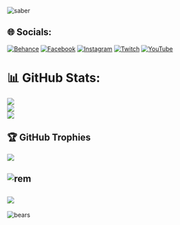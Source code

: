 ![saber](https://user-images.githubusercontent.com/82430690/226175328-b87f8c8a-fd46-4343-a0c2-d94c7db0cc87.gif)
## 🌐 Socials:
[![Behance](https://img.shields.io/badge/Behance-1769ff?logo=behance&logoColor=white)](https://behance.net/Vander) [![Facebook](https://img.shields.io/badge/Facebook-%231877F2.svg?logo=Facebook&logoColor=white)](https://facebook.com/yare.yare.35977897) [![Instagram](https://img.shields.io/badge/Instagram-%23E4405F.svg?logo=Instagram&logoColor=white)](https://instagram.com/vander_bnoo) [![Twitch](https://img.shields.io/badge/Twitch-%239146FF.svg?logo=Twitch&logoColor=white)](https://twitch.tv/gantulga2233) [![YouTube](https://img.shields.io/badge/YouTube-%23FF0000.svg?logo=YouTube&logoColor=white)](https://youtube.com/@@vander2686) 

# 📊 GitHub Stats:
![](https://github-readme-stats.vercel.app/api?username=ganaa0918&theme=dark&hide_border=false&include_all_commits=true&count_private=true)<br/>
![](https://github-readme-streak-stats.herokuapp.com/?user=ganaa0918&theme=dark&hide_border=false)<br/>
![](https://github-readme-stats.vercel.app/api/top-langs/?username=ganaa0918&theme=dark&hide_border=false&include_all_commits=true&count_private=true&layout=compact)

## 🏆 GitHub Trophies
![](https://github-profile-trophy.vercel.app/?username=ganaa0918&theme=radical&no-frame=false&no-bg=true&margin-w=4)

![rem](https://user-images.githubusercontent.com/82430690/226175860-bd59ece7-8ce7-4e2c-8639-6ad8626d06fa.gif)
---
[![](https://visitcount.itsvg.in/api?id=ganaa0918&icon=7&color=0)](https://visitcount.itsvg.in)
---
![bears](https://user-images.githubusercontent.com/82430690/226176633-0695994d-b1a5-4531-868a-16cb47633b0b.gif)
